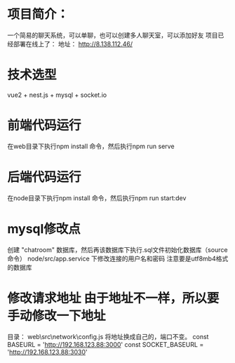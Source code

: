 # 项目简介：
  一个简易的聊天系统，可以单聊，也可以创建多人聊天室，可以添加好友
  项目已经部署在线上了： 地址： http://8.138.112.46/
# 技术选型
  vue2 + nest.js + mysql + socket.io
# 前端代码运行
  在web目录下执行npm install 命令，然后执行npm run serve
# 后端代码运行
  在node目录下执行npm install 命令，然后执行npm run start:dev

# mysql修改点
  创建 "chatroom" 数据库，然后再该数据库下执行.sql文件初始化数据库（source命令）
  node/src/app.service 下修改连接的用户名和密码
  注意要是utf8mb4格式的数据库

# 修改请求地址 由于地址不一样，所以要手动修改一下地址
  目录：
  web\src\network\config.js 
  将地址换成自己的，端口不变。
  const BASEURL = 'http://192.168.123.88:3000'
  const SOCKET_BASEURL = 'http://192.168.123.88:3030'
